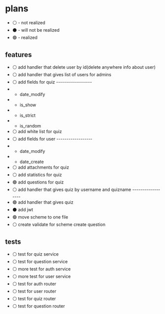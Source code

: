 # plans
- ⚪ - not realized
- ⚫ - will not be realized
- 🟢 - realized
## features

- ⚪ add handler that delete user by id(delete anywhere info about user)
- ⚪ add handler that gives list of users for admins
- ⚪ add fields for quiz ------------------
- - date_modify
- - is_show 
- - is_strict   
- - is_random
- ⚪ add white list for quiz
- ⚪ add fields for user ------------------
- - date_modify
- - date_create
- ⚪ add attachments for quiz
- ⚪ add statistics for quiz
- 🟢 add questions for quiz 
- ⚪ add handler that gives quiz by username and quizname ------------------
- 🟢 add handler that gives quiz
- ⚫ add jwt
- 🟢 move scheme to one file
- ⚪ create validate for scheme create question

## tests

- ⚪ test for quiz service
- ⚪ test for question service
- ⚪ more test for auth service
- ⚪ more test for user service
- ⚪ test for auth router
- ⚪ test for user router
- ⚪ test for quiz router
- ⚪ test for question router